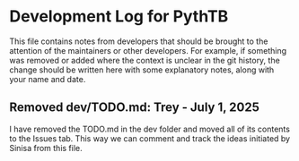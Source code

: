 # Development Log for PythTB
This file contains notes from developers that should be brought to the attention of the maintainers or other developers.
For example, if something was removed or added where the context is unclear in the git history, the change should be written 
here with some explanatory notes, along with your name and date.

## Removed dev/TODO.md: Trey - July 1, 2025

I have removed the TODO.md in the dev folder and moved all of its contents to the Issues tab. This way we can comment 
and track the ideas initiated by Sinisa from this file. 

